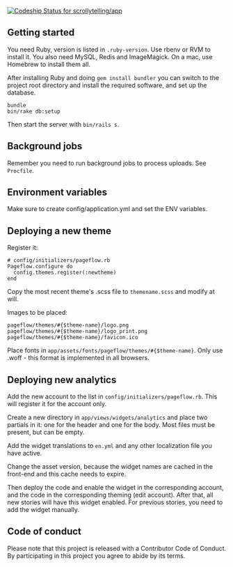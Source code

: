[ ![Codeship Status for scrollytelling/app](https://codeship.com/projects/7f550840-f8e9-0132-4345-3a92bb520805/status?branch=master)](https://codeship.com/projects/86736)

## Getting started

You need Ruby, version is listed in `.ruby-version`. Use rbenv or RVM to install it.
You also need MySQL, Redis and ImageMagick. On a mac, use Homebrew to install them all.

After installing Ruby and doing `gem install bundler` you can switch to the project
root directory and install the required software, and set up the database.

```
bundle
bin/rake db:setup
```

Then start the server with `bin/rails s`.

## Background jobs

Remember you need to run background jobs to process uploads. See `Procfile`.

## Environment variables

Make sure to create config/application.yml and set the ENV variables.

## Deploying a new theme

Register it:

```
# config/initializers/pageflow.rb
Pageflow.configure do
  config.themes.register(:newtheme)
end
```

Copy the most recent theme's .scss file to `themename.scss` and modify at will.

Images to be placed:

```
pageflow/themes/#{$theme-name}/logo.png
pageflow/themes/#{$theme-name}/logo_print.png
pageflow/themes/#{$theme-name}/favicon.ico
```

Place fonts in `app/assets/fonts/pageflow/themes/#{$theme-name}`. Only use .woff - this format is implemented in all browsers.

## Deploying new analytics

Add the new account to the list in `config/initializers/pageflow.rb`. This will register it for the account only.

Create a new directory in `app/views/widgets/analytics` and place two partials in it: one for the header and one for the body. Most files must be present, but can be empty.

Add the widget translations to `en.yml` and any other localization file you have active.

Change the asset version, because the widget names are cached in the front-end and this cache needs to expire.

Then deploy the code and enable the widget in the corresponding account, and the code in the corresponding theming (edit account). After that, all new stories will have this widget enabled. For previous stories, you need to add the widget manually.

## Code of conduct

Please note that this project is released with a Contributor Code of Conduct. By participating in this project you agree to abide by its terms.
